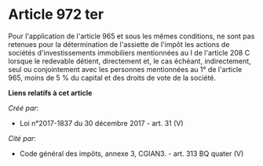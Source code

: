 # Article 972 ter

Pour l'application de l'article 965 et sous les mêmes conditions, ne sont pas retenues pour la détermination de l'assiette de
l'impôt les actions de sociétés d'investissements immobiliers mentionnées au I de l'article 208 C lorsque le redevable
détient, directement et, le cas échéant, indirectement, seul ou conjointement avec les personnes mentionnées au 1° de
l'article 965, moins de 5 % du capital et des droits de vote de la société.

**Liens relatifs à cet article**

_Créé par_:

  - Loi n°2017-1837 du 30 décembre 2017 - art. 31 (V)

_Cité par_:

  - Code général des impôts, annexe 3, CGIAN3. - art. 313 BQ quater (V)
